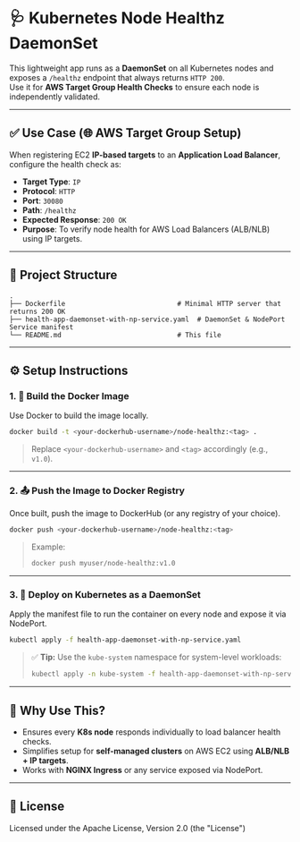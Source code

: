 # 🩺 Kubernetes Node Healthz DaemonSet

This lightweight app runs as a **DaemonSet** on all Kubernetes nodes and exposes a `/healthz` endpoint that always returns `HTTP 200`.  
Use it for **AWS Target Group Health Checks** to ensure each node is independently validated.

---

## ✅ Use Case (🌐 AWS Target Group Setup)

When registering EC2 **IP-based targets** to an **Application Load Balancer**, configure the health check as:

- **Target Type**: `IP`
- **Protocol**: `HTTP`
- **Port**: `30080`
- **Path**: `/healthz`
- **Expected Response**: `200 OK`
- **Purpose**: To verify node health for AWS Load Balancers (ALB/NLB) using IP targets.

---

## 📁 Project Structure

```text
.
├── Dockerfile                            # Minimal HTTP server that returns 200 OK
├── health-app-daemonset-with-np-service.yaml  # DaemonSet & NodePort Service manifest
└── README.md                             # This file
```

---
## ⚙️ Setup Instructions

### 1. 🐳 Build the Docker Image

Use Docker to build the image locally.

```bash
docker build -t <your-dockerhub-username>/node-healthz:<tag> .
```

> Replace `<your-dockerhub-username>` and `<tag>` accordingly (e.g., `v1.0`).

---

### 2. 📤 Push the Image to Docker Registry

Once built, push the image to DockerHub (or any registry of your choice).

```bash
docker push <your-dockerhub-username>/node-healthz:<tag>
```

> Example:
>
> ```bash
> docker push myuser/node-healthz:v1.0
> ```

---

### 3. 🚀 Deploy on Kubernetes as a DaemonSet

Apply the manifest file to run the container on every node and expose it via NodePort.

```bash
kubectl apply -f health-app-daemonset-with-np-service.yaml
```

> ✅ **Tip:** Use the `kube-system` namespace for system-level workloads:
>
> ```bash
> kubectl apply -n kube-system -f health-app-daemonset-with-np-service.yaml
> ```

---

## 🧠 Why Use This?

- Ensures every **K8s node** responds individually to load balancer health checks.
- Simplifies setup for **self-managed clusters** on AWS EC2 using **ALB/NLB + IP targets**.
- Works with **NGINX Ingress** or any service exposed via NodePort.

---

## 📜 License

Licensed under the Apache License, Version 2.0 (the "License")
